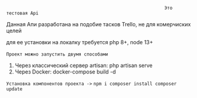                                                                Это тестовая Api


Данная Апи разработана на подобие тасков Trello, не для комерчиских целей


для ее установки на локалку требуется php 8+, node 13+ <br><br>
``Проект можно запустить двумя способами``
1) Через классический сервер artisan: php artisan serve
2) Через Docker: docker-compose build -d

```Установка компонентов проекта ->```
``npm i
composer install
composer update
``
